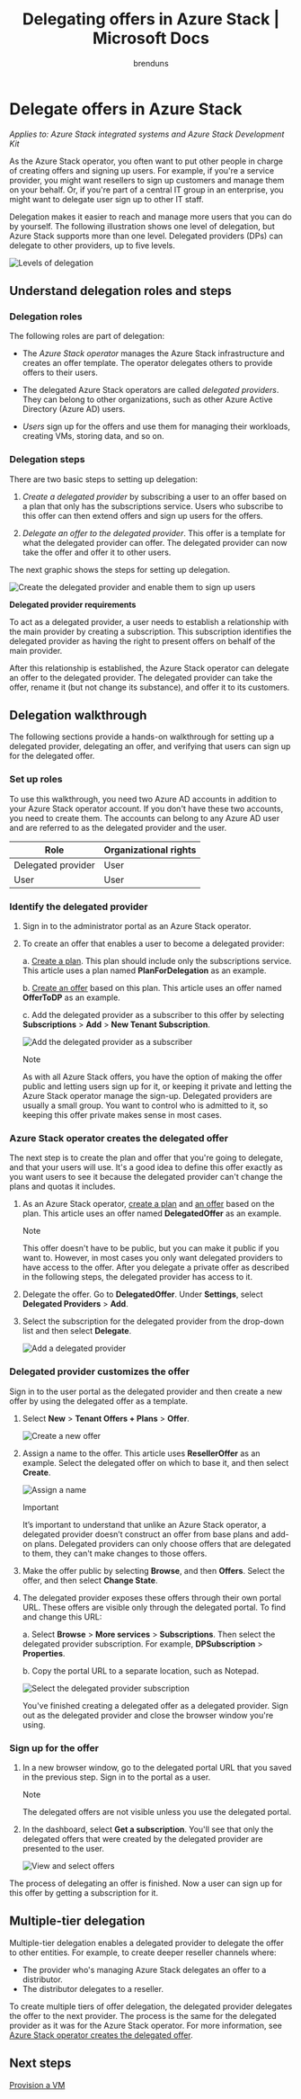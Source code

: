 ﻿---
title: Delegating offers in Azure Stack | Microsoft Docs
description: Learn how to put other people in charge of creating offers and signing up users for you.
services: azure-stack
documentationcenter: ''
author: brenduns
manager: femila
editor: ''

ms.assetid: 157f0207-bddc-42e5-8351-197ec23f9d46
ms.service: azure-stack
ms.workload: na
ms.tgt_pltfrm: na
ms.devlang: na
ms.topic: article
ms.date: 06/11/2018
ms.author: brenduns
ms.reviewer: alfredop

---
# Delegate offers in Azure Stack

*Applies to: Azure Stack integrated systems and Azure Stack Development Kit*

As the Azure Stack operator, you often want to put other people in charge of creating offers and signing up users. For example, if you're a service provider, you might want resellers to sign up customers and manage them on your behalf. Or, if you're part of a central IT group in an enterprise, you might want to delegate user sign up to other IT staff.

Delegation makes it easier to reach and manage more users that you can do by yourself. The following illustration shows one level of delegation, but Azure Stack supports more than one level. Delegated providers (DPs) can delegate to other providers, up to five levels.

![Levels of delegation](media/azure-stack-delegated-provider/image1.png)

## Understand delegation roles and steps

### Delegation roles

The following roles are part of delegation:

* The *Azure Stack operator* manages the Azure Stack
  infrastructure and creates an offer template. The operator delegates others to provide offers to their users.

* The delegated Azure Stack operators are called *delegated providers*. They can belong to other organizations, such as other Azure Active Directory (Azure AD) users.

* *Users* sign up for the offers and use them for managing their workloads, creating VMs, storing data, and so on.

### Delegation steps

There are two basic steps to setting up delegation:

1. *Create a delegated provider* by subscribing a user to an offer based on a plan that only has the subscriptions service. Users who subscribe to this offer can then extend offers and sign up users for the offers.

1. *Delegate an offer to the delegated provider*. This offer is a template for what the delegated provider can offer. The delegated provider can now take the offer and offer it to other users.

The next graphic shows the steps for setting up delegation.

![Create the delegated provider and enable them to sign up users](media/azure-stack-delegated-provider/image2.png)

**Delegated provider requirements**

To act as a delegated provider, a user needs to establish a relationship with the main provider by creating a subscription. This subscription identifies the delegated provider as having the right to present offers on behalf of the main provider.

After this relationship is established, the Azure Stack operator can delegate an offer to the delegated provider. The delegated provider can take the offer, rename it (but not change its substance), and offer it to its customers.

## Delegation walkthrough

The following sections provide a hands-on walkthrough for setting up a delegated provider, delegating an offer, and verifying that users can sign up for the delegated offer.

### Set up roles

To use this walkthrough, you need two Azure AD accounts in addition to your Azure Stack operator account. If you don't have these two accounts, you need to create them. The accounts can belong to any Azure AD user and are referred to as the delegated provider and the user.

| **Role** | **Organizational rights** |
| --- | --- |
| Delegated provider |User |
| User |User |

### Identify the delegated provider

1. Sign in to the administrator portal as an Azure Stack operator.

1. To create an offer that enables a user to become
   a delegated provider:

   a.  [Create a plan](azure-stack-create-plan.md).
       This plan should include only the subscriptions service. This article uses a plan named **PlanForDelegation** as an example.

   b.  [Create an offer](azure-stack-create-offer.md) based on this plan. This article uses an offer named **OfferToDP** as an example.

   c.  Add the delegated provider as a subscriber to this offer by selecting **Subscriptions** > **Add** > **New Tenant Subscription**.

   ![Add the delegated provider as a subscriber](media/azure-stack-delegated-provider/image3.png)

   > [!NOTE]
   > As with all Azure Stack offers, you have the option of making the offer public and letting users sign up for it, or keeping it private and letting the Azure Stack operator manage the sign-up. Delegated providers are usually a small group. You want to control who is admitted to it, so keeping this offer private makes sense in most cases.

### Azure Stack operator creates the delegated offer

The next step is to create the plan and offer that you're going to delegate, and that your users will use. It's a good idea to define this offer exactly as you want users to see it because the delegated provider can't change the plans and quotas it includes.

1. As an Azure Stack operator, [create a plan](azure-stack-create-plan.md) and [an offer](azure-stack-create-offer.md) based on the plan. This article uses an offer named **DelegatedOffer** as an example.

   > [!NOTE]
   > This offer doesn't have to be public, but you can make it public if you want to. However, in most cases you only want delegated providers to have access to the offer. After you delegate a private offer as described in the following steps, the delegated provider has access to it.

1. Delegate the offer. Go to **DelegatedOffer**. Under **Settings**, select **Delegated Providers** > **Add**.

1. Select the subscription for the delegated provider from the drop-down list and then select **Delegate**.

   ![Add a delegated provider](media/azure-stack-delegated-provider/image4.png)

### Delegated provider customizes the offer

Sign in to the user portal as the delegated provider and then create a new offer by using the delegated offer as a template.

1. Select **New** > **Tenant Offers + Plans** > **Offer**.

    ![Create a new offer](media/azure-stack-delegated-provider/image5.png)

1. Assign a name to the offer. This article uses **ResellerOffer** as an example. Select the delegated offer on which to base it, and then select **Create**.

   ![Assign a name](media/azure-stack-delegated-provider/image6.png)

   >[!IMPORTANT]
   >It’s important to understand that unlike an Azure Stack operator, a delegated provider doesn’t construct an offer from base plans and add-on plans. Delegated providers can only choose offers that are delegated to them, they can't make changes to those offers.

1. Make the offer public by selecting **Browse**, and then **Offers**. Select the offer, and then select **Change State**.

1. The delegated provider exposes these offers through their own portal URL. These offers are visible only through the delegated portal. To find and change this URL:

    a.  Select **Browse** > **More services** > **Subscriptions**. Then select the delegated provider subscription. For example, **DPSubscription** > **Properties**.

    b.  Copy the portal URL to a separate location, such as Notepad.

    ![Select the delegated provider subscription](media/azure-stack-delegated-provider/dpportaluri.png)  

   You've finished creating a delegated offer as a delegated provider. Sign out as the delegated provider and close the browser window you're using.

### Sign up for the offer

1. In a new browser window, go to the delegated portal URL that you saved in the previous step. Sign in to the portal as a user.

   >[!NOTE]
   >The delegated offers are not visible unless you use the delegated portal.

1. In the dashboard, select **Get a subscription**. You'll see that only the delegated offers that were created by the delegated provider are presented to the user.

   ![View and select offers](media/azure-stack-delegated-provider/image8.png)

The process of delegating an offer is finished. Now a user can sign up for this offer by getting a subscription for it.

## Multiple-tier delegation

Multiple-tier delegation enables a delegated provider to delegate the offer to other entities. For example, to create deeper reseller channels where:

* The provider who's managing Azure Stack delegates an offer to a distributor.
* The distributor delegates to a reseller.

To create multiple tiers of offer delegation, the delegated provider delegates the offer to the next provider. The process is the same for the delegated provider as it was for the Azure Stack operator. For more information, see [Azure Stack operator creates the delegated offer](#cloud-operator-creates-the-delegated-offer).

## Next steps

[Provision a VM](azure-stack-provision-vm.md)